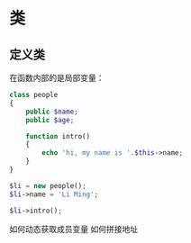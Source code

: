 # 类

## 定义类

在函数内部的是局部变量：

<div class="run"></div>

```php
class people
{
    public $name;
    public $age;

    function intro()
    {
        echo 'hi, my name is '.$this->name;
    }
}

$li = new people();
$li->name = 'Li Ming';

$li->intro();
```

如何动态获取成员变量
如何拼接地址
